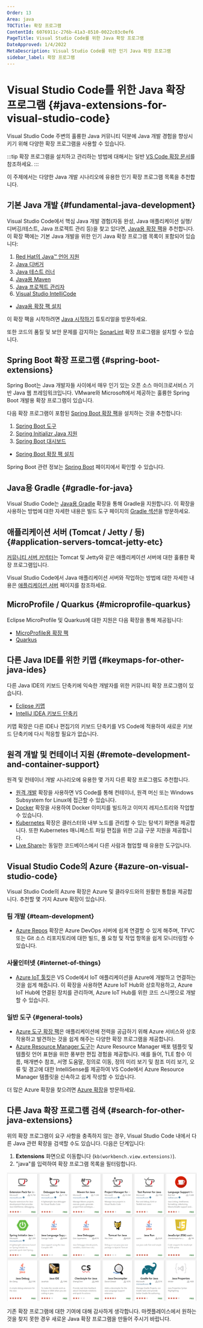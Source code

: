 ```yaml
---
Order: 13
Area: java
TOCTitle: 확장 프로그램
ContentId: 6076911c-276b-41a3-8510-0022c03c0ef6
PageTitle: Visual Studio Code를 위한 Java 확장 프로그램
DateApproved: 1/4/2022
MetaDescription: Visual Studio Code를 위한 인기 Java 확장 프로그램
sidebar_label: 확장 프로그램
---
```

# Visual Studio Code를 위한 Java 확장 프로그램 {#java-extensions-for-visual-studio-code}

Visual Studio Code 주변의 훌륭한 Java 커뮤니티 덕분에 Java 개발 경험을 향상시키기 위해 다양한 확장 프로그램을 사용할 수 있습니다.

:::tip
확장 프로그램을 설치하고 관리하는 방법에 대해서는 일반 [VS Code 확장 문서](/docs/editor/extension-marketplace.md)를 참조하세요.
:::

이 주제에서는 다양한 Java 개발 시나리오에 유용한 인기 확장 프로그램 목록을 추천합니다.

## 기본 Java 개발 {#fundamental-java-development}

Visual Studio Code에서 핵심 Java 개발 경험(자동 완성, Java 애플리케이션 실행/디버깅/테스트, Java 프로젝트 관리 등)을 찾고 있다면, [Java용 확장 팩](https://marketplace.visualstudio.com/items?itemName=vscjava.vscode-java-pack)을 추천합니다. 이 확장 팩에는 기본 Java 개발을 위한 인기 Java 확장 프로그램 목록이 포함되어 있습니다:

1. [Red Hat의 Java™ 언어 지원](https://marketplace.visualstudio.com/items?itemName=redhat.java)
2. [Java 디버거](https://marketplace.visualstudio.com/items?itemName=vscjava.vscode-java-debug)
3. [Java 테스트 러너](https://marketplace.visualstudio.com/items?itemName=vscjava.vscode-java-test)
4. [Java용 Maven](https://marketplace.visualstudio.com/items?itemName=vscjava.vscode-maven)
5. [Java 프로젝트 관리자](https://marketplace.visualstudio.com/items?itemName=vscjava.vscode-java-dependency)
6. [Visual Studio IntelliCode](https://marketplace.visualstudio.com/items?itemName=VisualStudioExptTeam.vscodeintellicode)

- [Java용 확장 팩 설치](vscode:extension/vscjava.vscode-java-pack)

이 확장 팩을 시작하려면 [Java 시작하기](/docs/java/java-tutorial.md) 튜토리얼을 방문하세요.

또한 코드의 품질 및 보안 문제를 감지하는 [SonarLint](https://marketplace.visualstudio.com/items?itemName=SonarSource.sonarlint-vscode) 확장 프로그램을 설치할 수 있습니다.

## Spring Boot 확장 프로그램 {#spring-boot-extensions}

Spring Boot는 Java 개발자들 사이에서 매우 인기 있는 오픈 소스 마이크로서비스 기반 Java 웹 프레임워크입니다. VMware와 Microsoft에서 제공하는 훌륭한 Spring Boot 개발용 확장 프로그램이 있습니다.

다음 확장 프로그램이 포함된 [Spring Boot 확장 팩](https://marketplace.visualstudio.com/items?itemName=vvmware.vscode-boot-dev-pack)을 설치하는 것을 추천합니다:

1. [Spring Boot 도구](https://marketplace.visualstudio.com/items?itemName=vmware.vscode-spring-boot)
2. [Spring Initializr Java 지원](https://marketplace.visualstudio.com/items?itemName=vscjava.vscode-spring-initializr)
3. [Spring Boot 대시보드](https://marketplace.visualstudio.com/items?itemName=vscjava.vscode-spring-boot-dashboard)

- [Spring Boot 확장 팩 설치](vscode:extension/vmware.vscode-boot-dev-pack)

Spring Boot 관련 정보는 [Spring Boot](/docs/java/java-spring-boot.md) 페이지에서 확인할 수 있습니다.

## Java용 Gradle {#gradle-for-java}

Visual Studio Code는 [Java용 Gradle](https://marketplace.visualstudio.com/items?itemName=vscjava.vscode-gradle) 확장을 통해 Gradle을 지원합니다. 이 확장을 사용하는 방법에 대한 자세한 내용은 빌드 도구 페이지의 [Gradle 섹션](/docs/java/java-build.md#gradle)을 방문하세요.

## 애플리케이션 서버 (Tomcat / Jetty / 등) {#application-servers-tomcat-jetty-etc}

[커뮤니티 서버 커넥터](https://marketplace.visualstudio.com/items?itemName=redhat.vscode-community-server-connector)는 Tomcat 및 Jetty와 같은 애플리케이션 서버에 대한 훌륭한 확장 프로그램입니다.

Visual Studio Code에서 Java 애플리케이션 서버와 작업하는 방법에 대한 자세한 내용은 [애플리케이션 서버](/docs/java/java-tomcat-jetty.md) 페이지를 참조하세요.

## MicroProfile / Quarkus {#microprofile-quarkus}

Eclipse MicroProfile 및 Quarkus에 대한 지원은 다음 확장을 통해 제공됩니다:

* [MicroProfile용 확장 팩](https://marketplace.visualstudio.com/items?itemName=MicroProfile-Community.vscode-microprofile-pack)
* [Quarkus](https://marketplace.visualstudio.com/items?itemName=redhat.vscode-quarkus)

## 다른 Java IDE를 위한 키맵 {#keymaps-for-other-java-ides}

다른 Java IDE의 키보드 단축키에 익숙한 개발자를 위한 커뮤니티 확장 프로그램이 있습니다.

* [Eclipse 키맵](https://marketplace.visualstudio.com/items?itemName=alphabotsec.vscode-eclipse-keybindings)
* [IntelliJ IDEA 키보드 단축키](https://marketplace.visualstudio.com/items?itemName=k--kato.intellij-idea-keybindings)

키맵 확장은 다른 IDE나 편집기의 키보드 단축키를 VS Code에 적용하여 새로운 키보드 단축키에 다시 적응할 필요가 없습니다.

## 원격 개발 및 컨테이너 지원 {#remote-development-and-container-support}

원격 및 컨테이너 개발 시나리오에 유용한 몇 가지 다른 확장 프로그램도 추천합니다.

* [원격 개발](/docs/remote/remote-overview.md) 확장을 사용하면 VS Code를 통해 컨테이너, 원격 머신 또는 Windows Subsystem for Linux에 접근할 수 있습니다.
* [Docker](https://marketplace.visualstudio.com/items?itemName=ms-azuretools.vscode-docker) 확장을 사용하여 Docker 이미지를 빌드하고 이미지 레지스트리와 작업할 수 있습니다.
* [Kubernetes](https://marketplace.visualstudio.com/items?itemName=ms-kubernetes-tools.vscode-kubernetes-tools) 확장은 클러스터와 내부 노드를 관리할 수 있는 탐색기 화면을 제공합니다. 또한 Kubernetes 매니페스트 파일 편집을 위한 고급 구문 지원을 제공합니다.
* [Live Share](https://marketplace.visualstudio.com/items?itemName=MS-vsliveshare.vsliveshare)는 동일한 코드베이스에서 다른 사람과 협업할 때 유용한 도구입니다.

## Visual Studio Code의 Azure {#azure-on-visual-studio-code}

Visual Studio Code의 Azure 확장은 Azure 및 클라우드와의 원활한 통합을 제공합니다. 추천할 몇 가지 Azure 확장이 있습니다.

### 팀 개발 {#team-development}

* [Azure Repos](https://marketplace.visualstudio.com/items?itemName=ms-vsts.team) 확장은 Azure DevOps 서버에 쉽게 연결할 수 있게 해주며, TFVC 또는 Git 소스 리포지토리에 대한 빌드, 풀 요청 및 작업 항목을 쉽게 모니터링할 수 있습니다.

### 사물인터넷 {#internet-of-things}

* [Azure IoT 툴킷](https://marketplace.visualstudio.com/items?itemName=vsciot-vscode.azure-iot-toolkit)은 VS Code에서 IoT 애플리케이션을 Azure에 개발하고 연결하는 것을 쉽게 해줍니다. 이 확장을 사용하면 Azure IoT Hub와 상호작용하고, Azure IoT Hub에 연결된 장치를 관리하며, Azure IoT Hub를 위한 코드 스니펫으로 개발할 수 있습니다.

### 일반 도구 {#general-tools}

* [Azure 도구 확장 팩](https://marketplace.visualstudio.com/items?itemName=ms-vscode.vscode-node-azure-pack)은 애플리케이션에 전력을 공급하기 위해 Azure 서비스와 상호작용하고 발견하는 것을 쉽게 해주는 다양한 확장 프로그램을 제공합니다.
* [Azure Resource Manager 도구](https://marketplace.visualstudio.com/items?itemName=msazurermtools.azurerm-vscode-tools)는 Azure Resource Manager 배포 템플릿 및 템플릿 언어 표현을 위한 풍부한 편집 경험을 제공합니다. 예를 들어, TLE 함수 이름, 매개변수 참조, 서명 도움말, 정의로 이동, 정의 미리 보기 및 참조 미리 보기, 오류 및 경고에 대한 IntelliSense를 제공하여 VS Code에서 Azure Resource Manager 템플릿을 신속하고 쉽게 작성할 수 있습니다.

더 많은 Azure 확장을 찾으려면 [Azure 확장](/docs/azure/extensions.md)을 방문하세요.

## 다른 Java 확장 프로그램 검색 {#search-for-other-java-extensions}

위의 확장 프로그램이 요구 사항을 충족하지 않는 경우, Visual Studio Code 내에서 다른 Java 관련 확장을 검색할 수도 있습니다. 다음은 단계입니다:

1. **Extensions** 화면으로 이동합니다 (`kb(workbench.view.extensions)`).
2. "java"를 입력하여 확장 프로그램 목록을 필터링합니다.

![Java Extensions](images/extensions/extensions.png)

기존 확장 프로그램에 대한 기여에 대해 감사하게 생각합니다. 마켓플레이스에서 원하는 것을 찾지 못한 경우 새로운 Java 확장 프로그램을 만들어 주시기 바랍니다.
